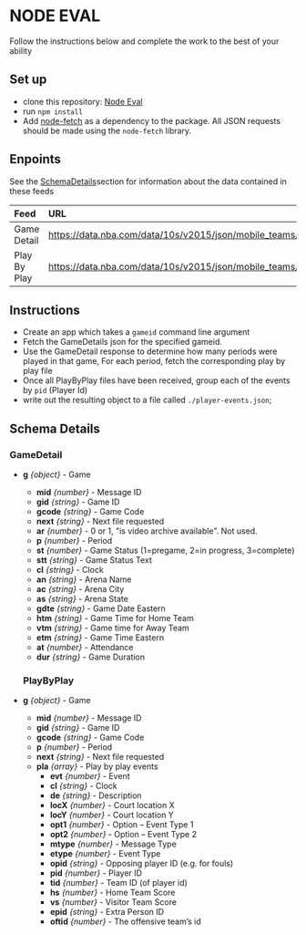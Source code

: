 # NODE EVAL

Follow the instructions below and complete the work to the best of your ability

## Set up

- clone this repository: [Node Eval](https://github.com/nortenzio/node-eval)
- run `npm install`
- Add [node-fetch](https://www.npmjs.com/package/node-fetch) as a dependency to the package. All JSON requests should be made using the `node-fetch` library.

## Enpoints

See the [SchemaDetails](#SchemaDetails)section for information about the data contained in these feeds

|Feed|URL|Schema|
|:---|:---|:---|
|Game Detail|https://data.nba.com/data/10s/v2015/json/mobile_teams/nba/2019/scores/gamedetail/`<gameid>`_gamedetail.json|[Schema](#GameDetail)|
|Play By Play|https://data.nba.com/data/10s/v2015/json/mobile_teams/nba/2019/scores/pbp/`<gameid>`_`<period>`_pbp.json|[Schema](#PlayByPlay)|


## Instructions

- Create an app which takes a `gameid` command line argument
- Fetch the GameDetails json for the specified gameid.
- Use the GameDetail response to determine how many periods were played in that game, For each period, fetch the corresponding play by play file
- Once all PlayByPlay files have been received, group each of the events by `pid` (Player Id)
- write out the resulting object to a file called `./player-events.json`;


## Schema Details

### GameDetail

- **g** *{object}* - Game
  -  **mid** *{number}* - Message ID
  -  **gid** *{string}* - Game ID
  -  **gcode** *{string}* - Game Code
  -  **next** *{string}* - Next file requested
  -  **ar** *{number}* - 0 or 1, "is video archive available". Not used.
  -  **p** *{number}* - Period
  -  **st** *{number}* - Game Status (1=pregame, 2=in progress, 3=complete)
  -  **stt** *{string}* - Game Status Text
  -  **cl** *{string}* - Clock
  -  **an** *{string}* - Arena Name
  -  **ac** *{string}* - Arena City
  -  **as** *{string}* - Arena State
  -  **gdte** *{string}* - Game Date Eastern
  -  **htm** *{string}* - Game Time for Home Team
  -  **vtm** *{string}* - Game time for Away Team
  -  **etm** *{string}* - Game Time Eastern
  -  **at** *{number}* - Attendance
  -  **dur** *{string}* - Game Duration

  ### PlayByPlay

- **g** *{object}* - Game
  -  **mid** *{number}* - Message ID
  -  **gid** *{string}* - Game ID
  -  **gcode** *{string}* - Game Code
  -  **p** *{number}* - Period
  -  **next** *{string}* - Next file requested
  -  **pla** *{array}* - Play by play events
      - **evt** *{number}* - Event
      - **cl** *{string}* - Clock
      - **de** *{string}* - Description
      - **locX** *{number}* - Court location X
      - **locY** *{number}* - Court location Y
      - **opt1** *{number}* - Option – Event Type 1
      - **opt2** *{number}* - Option – Event Type 2
      - **mtype** *{number}* - Message Type
      - **etype** *{number}* - Event Type
      - **opid** *{string}* - Opposing player ID (e.g. for fouls)
      - **pid** *{number}* - Player ID
      - **tid** *{number}* - Team ID (of player id)
      - **hs** *{number}* - Home Team Score
      - **vs** *{number}* - Visitor Team Score
      - **epid** *{string}* - Extra Person ID
      - **oftid** *{number}* - The offensive team’s id